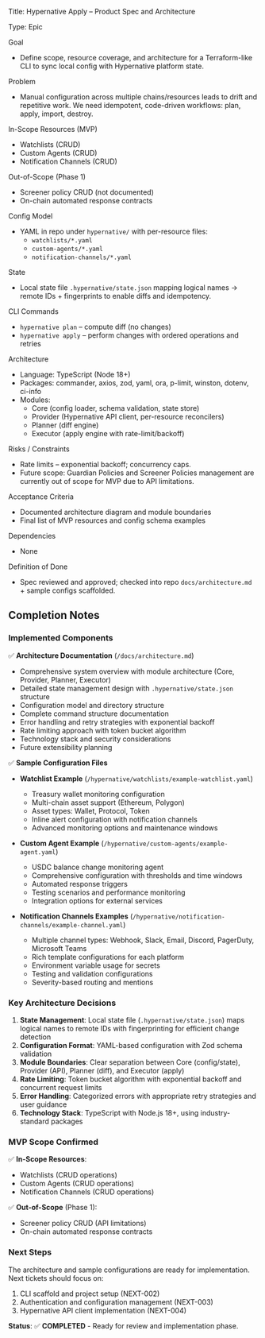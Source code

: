 Title: Hypernative Apply – Product Spec and Architecture

Type: Epic

Goal
- Define scope, resource coverage, and architecture for a Terraform-like CLI to sync local config with Hypernative platform state.

Problem
- Manual configuration across multiple chains/resources leads to drift and repetitive work. We need idempotent, code-driven workflows: plan, apply, import, destroy.

In-Scope Resources (MVP)
- Watchlists (CRUD)
- Custom Agents (CRUD)
- Notification Channels (CRUD)

Out-of-Scope (Phase 1)
- Screener policy CRUD (not documented)
- On-chain automated response contracts

Config Model
- YAML in repo under `hypernative/` with per-resource files:
  - `watchlists/*.yaml`
  - `custom-agents/*.yaml`
  - `notification-channels/*.yaml`

State
- Local state file `.hypernative/state.json` mapping logical names → remote IDs + fingerprints to enable diffs and idempotency.

CLI Commands
- `hypernative plan` – compute diff (no changes)
- `hypernative apply` – perform changes with ordered operations and retries

Architecture
- Language: TypeScript (Node 18+)
- Packages: commander, axios, zod, yaml, ora, p-limit, winston, dotenv, ci-info
- Modules:
  - Core (config loader, schema validation, state store)
  - Provider (Hypernative API client, per-resource reconcilers)
  - Planner (diff engine)
  - Executor (apply engine with rate-limit/backoff)

Risks / Constraints
- Rate limits – exponential backoff; concurrency caps.
- Future scope: Guardian Policies and Screener Policies management are currently out of scope for MVP due to API limitations.

Acceptance Criteria
- Documented architecture diagram and module boundaries
- Final list of MVP resources and config schema examples

Dependencies
- None

Definition of Done
- Spec reviewed and approved; checked into repo `docs/architecture.md` + sample configs scaffolded.

## Completion Notes

### Implemented Components

✅ **Architecture Documentation** (`/docs/architecture.md`)
- Comprehensive system overview with module architecture (Core, Provider, Planner, Executor)
- Detailed state management design with `.hypernative/state.json` structure
- Configuration model and directory structure
- Complete command structure documentation
- Error handling and retry strategies with exponential backoff
- Rate limiting approach with token bucket algorithm
- Technology stack and security considerations
- Future extensibility planning

✅ **Sample Configuration Files**
- **Watchlist Example** (`/hypernative/watchlists/example-watchlist.yaml`)
  - Treasury wallet monitoring configuration
  - Multi-chain asset support (Ethereum, Polygon)
  - Asset types: Wallet, Protocol, Token
  - Inline alert configuration with notification channels
  - Advanced monitoring options and maintenance windows

- **Custom Agent Example** (`/hypernative/custom-agents/example-agent.yaml`)
  - USDC balance change monitoring agent
  - Comprehensive configuration with thresholds and time windows
  - Automated response triggers
  - Testing scenarios and performance monitoring
  - Integration options for external services

- **Notification Channels Examples** (`/hypernative/notification-channels/example-channel.yaml`)
  - Multiple channel types: Webhook, Slack, Email, Discord, PagerDuty, Microsoft Teams
  - Rich template configurations for each platform
  - Environment variable usage for secrets
  - Testing and validation configurations
  - Severity-based routing and mentions

### Key Architecture Decisions

1. **State Management**: Local state file (`.hypernative/state.json`) maps logical names to remote IDs with fingerprinting for efficient change detection
2. **Configuration Format**: YAML-based configuration with Zod schema validation
3. **Module Boundaries**: Clear separation between Core (config/state), Provider (API), Planner (diff), and Executor (apply)
4. **Rate Limiting**: Token bucket algorithm with exponential backoff and concurrent request limits
5. **Error Handling**: Categorized errors with appropriate retry strategies and user guidance
6. **Technology Stack**: TypeScript with Node.js 18+, using industry-standard packages

### MVP Scope Confirmed

✅ **In-Scope Resources**:
- Watchlists (CRUD operations)
- Custom Agents (CRUD operations) 
- Notification Channels (CRUD operations)

✅ **Out-of-Scope** (Phase 1):
- Screener policy CRUD (API limitations)
- On-chain automated response contracts

### Next Steps

The architecture and sample configurations are ready for implementation. Next tickets should focus on:
1. CLI scaffold and project setup (NEXT-002)
2. Authentication and configuration management (NEXT-003)
3. Hypernative API client implementation (NEXT-004)

**Status**: ✅ **COMPLETED** - Ready for review and implementation phase.

